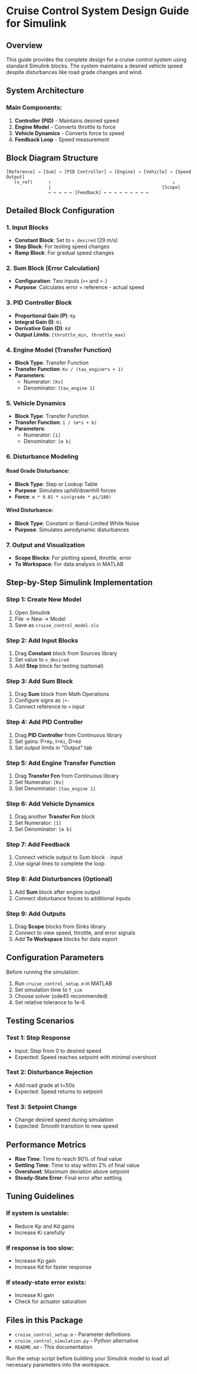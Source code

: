 # Cruise Control System Design Guide for Simulink

## Overview
This guide provides the complete design for a cruise control system using standard Simulink blocks. The system maintains a desired vehicle speed despite disturbances like road grade changes and wind.

## System Architecture

### Main Components:
1. **Controller (PID)** - Maintains desired speed
2. **Engine Model** - Converts throttle to force
3. **Vehicle Dynamics** - Converts force to speed
4. **Feedback Loop** - Speed measurement

## Block Diagram Structure

```
[Reference] → [Sum] → [PID Controller] → [Engine] → [Vehicle] → [Speed Output]
   (v_ref)      ↑                                              ↓
                |                                          [Scope]
                ← ← ← ← ← [Feedback] ← ← ← ← ← ← ← ← ←
```

## Detailed Block Configuration

### 1. Input Blocks
- **Constant Block**: Set to `v_desired` (29 m/s)
- **Step Block**: For testing speed changes
- **Ramp Block**: For gradual speed changes

### 2. Sum Block (Error Calculation)
- **Configuration**: Two inputs (`++` and `+-`)
- **Purpose**: Calculates error = reference - actual speed

### 3. PID Controller Block
- **Proportional Gain (P)**: `Kp`
- **Integral Gain (I)**: `Ki` 
- **Derivative Gain (D)**: `Kd`
- **Output Limits**: `[throttle_min, throttle_max]`

### 4. Engine Model (Transfer Function)
- **Block Type**: Transfer Function
- **Transfer Function**: `Kv / (tau_engine*s + 1)`
- **Parameters**: 
  - Numerator: `[Kv]`
  - Denominator: `[tau_engine 1]`

### 5. Vehicle Dynamics
- **Block Type**: Transfer Function  
- **Transfer Function**: `1 / (m*s + b)`
- **Parameters**:
  - Numerator: `[1]`
  - Denominator: `[m b]`

### 6. Disturbance Modeling

#### Road Grade Disturbance:
- **Block Type**: Step or Lookup Table
- **Purpose**: Simulates uphill/downhill forces
- **Force**: `m * 9.81 * sin(grade * pi/180)`

#### Wind Disturbance:
- **Block Type**: Constant or Band-Limited White Noise
- **Purpose**: Simulates aerodynamic disturbances

### 7. Output and Visualization
- **Scope Blocks**: For plotting speed, throttle, error
- **To Workspace**: For data analysis in MATLAB

## Step-by-Step Simulink Implementation

### Step 1: Create New Model
1. Open Simulink
2. File → New → Model
3. Save as `cruise_control_model.slx`

### Step 2: Add Input Blocks
1. Drag **Constant** block from Sources library
2. Set value to `v_desired`
3. Add **Step** block for testing (optional)

### Step 3: Add Sum Block
1. Drag **Sum** block from Math Operations
2. Configure signs as `|+-`
3. Connect reference to `+` input

### Step 4: Add PID Controller
1. Drag **PID Controller** from Continuous library
2. Set gains: P=`Kp`, I=`Ki`, D=`Kd`
3. Set output limits in "Output" tab

### Step 5: Add Engine Transfer Function
1. Drag **Transfer Fcn** from Continuous library
2. Set Numerator: `[Kv]`
3. Set Denominator: `[tau_engine 1]`

### Step 6: Add Vehicle Dynamics
1. Drag another **Transfer Fcn** block
2. Set Numerator: `[1]`
3. Set Denominator: `[m b]`

### Step 7: Add Feedback
1. Connect vehicle output to Sum block `-` input
2. Use signal lines to complete the loop

### Step 8: Add Disturbances (Optional)
1. Add **Sum** block after engine output
2. Connect disturbance forces to additional inputs

### Step 9: Add Outputs
1. Drag **Scope** blocks from Sinks library
2. Connect to view speed, throttle, and error signals
3. Add **To Workspace** blocks for data export

## Configuration Parameters

Before running the simulation:
1. Run `cruise_control_setup.m` in MATLAB
2. Set simulation time to `T_sim`
3. Choose solver (ode45 recommended)
4. Set relative tolerance to 1e-6

## Testing Scenarios

### Test 1: Step Response
- Input: Step from 0 to desired speed
- Expected: Speed reaches setpoint with minimal overshoot

### Test 2: Disturbance Rejection
- Add road grade at t=50s
- Expected: Speed returns to setpoint

### Test 3: Setpoint Change
- Change desired speed during simulation
- Expected: Smooth transition to new speed

## Performance Metrics
- **Rise Time**: Time to reach 90% of final value
- **Settling Time**: Time to stay within 2% of final value  
- **Overshoot**: Maximum deviation above setpoint
- **Steady-State Error**: Final error after settling

## Tuning Guidelines

### If system is unstable:
- Reduce Kp and Kd gains
- Increase Ki carefully

### If response is too slow:
- Increase Kp gain
- Increase Kd for faster response

### If steady-state error exists:
- Increase Ki gain
- Check for actuator saturation

## Files in this Package
- `cruise_control_setup.m` - Parameter definitions
- `cruise_control_simulation.py` - Python alternative
- `README.md` - This documentation

Run the setup script before building your Simulink model to load all necessary parameters into the workspace.
